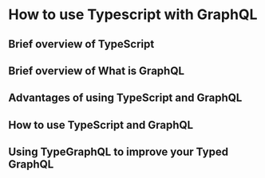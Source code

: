 # How to use Typescript with GraphQL

## Brief overview of TypeScript

## Brief overview of What is GraphQL

## Advantages of using TypeScript and GraphQL

## How to use TypeScript and GraphQL

## Using TypeGraphQL to improve your Typed GraphQL